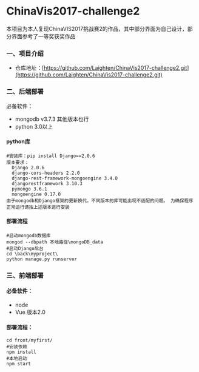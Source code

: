 # ChinaVis2017-challenge2
本项目为本人复现ChinaVIS2017挑战赛2的作品，其中部分界面为自己设计，部分界面参考了一等奖获奖作品
### 一、项目介绍
- 仓库地址：[https://github.com/Laighten/ChinaVis2017-challenge2.git](https://github.com/Laighten/ChinaVis2017-challenge2.git)
### 二、后端部署
必备软件：
- mongodb v3.7.3 其他版本也行
- python 3.0以上
#### python库
```
#安装库：pip install Django==2.0.6
版本要求：
  Django 2.0.6 
  django-cors-headers 2.2.0 
  django-rest-framework-mongoengine 3.4.0 
  djangorestframework 3.10.3 
  pymongo 3.6.1 
  mongoengine 0.17.0 
由于mongodb和Django框架的更新换代，不同版本的库可能出现不适配的问题。 为确保程序正常运行请按上述版本进行安装
```
#### 部署流程
```
#启动mongodb数据库
mongod --dbpath 本地路径\mongoDB_data
#启动Django后台
cd \back\myproject\
python manage.py runserver
```

### 三、前端部署
#### 必备软件：
- node
- Vue 版本2.0
#### 部署流程：
```
cd front/myfirst/
#安装依赖
npm install
#本地启动
npm start
```

